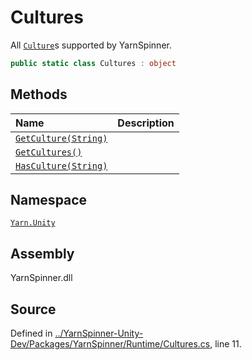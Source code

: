 # Cultures

All [`Culture`](../culture/)s supported by YarnSpinner.

```csharp
public static class Cultures : object
```

## Methods

| Name | Description |
| :--- | :--- |
| [`GetCulture(String)`](cultures.getculture-system.string.md) |  |
| [`GetCultures()`](cultures.getcultures.md) |  |
| [`HasCulture(String)`](cultures.hasculture-system.string.md) |  |

## Namespace

[`Yarn.Unity`](../)

## Assembly

YarnSpinner.dll

## Source

Defined in [../YarnSpinner-Unity-Dev/Packages/YarnSpinner/Runtime/Cultures.cs](https://github.com/YarnSpinnerTool/YarnSpinner-Unity//blob/develop/Runtime/Cultures.cs#L11), line 11.

